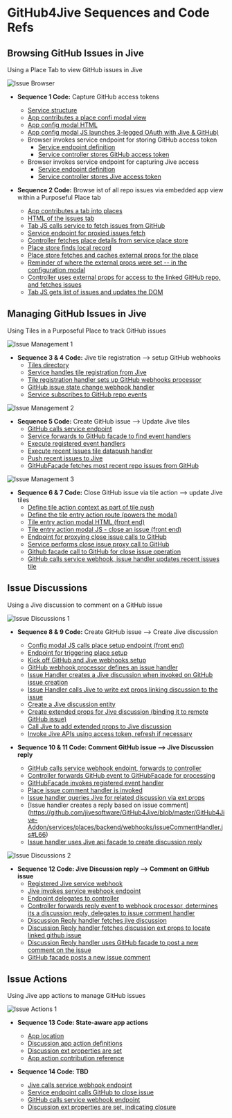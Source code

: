 # GitHub4Jive Sequences and Code Refs

## Browsing GitHub Issues in Jive

Using a Place Tab to view GitHub issues in Jive

![](https://github.com/jivesoftware/GitHub4Jive/blob/master/GitHub4Jive-Addon/images/place1.jpg "Issue Browser")

* **Sequence 1 Code:** Capture GitHub access tokens
  * [Service structure](https://github.com/jivesoftware/GitHub4Jive/blob/master/GitHub4Jive-Addon)
  * [App contributes a place confi modal view](https://github.com/jivesoftware/GitHub4Jive/blob/master/GitHub4Jive-Addon/apps/GitHub4Jive/public/app.xml#L83)
  * [App config modal HTML](https://github.com/jivesoftware/GitHub4Jive/blob/master/GitHub4Jive-Addon/apps/GitHub4Jive/public/place-config.html)
  * [App config modal JS launches 3-legged OAuth with Jive & GitHub)](https://github.com/jivesoftware/GitHub4Jive/blob/master/GitHub4Jive-Addon/public/javascripts/configurePlace.js#L199)
  * Browser invokes service endpoint for storing GitHub access token
    * [Service endpoint definition](https://github.com/jivesoftware/GitHub4Jive/blob/master/GitHub4Jive-Addon/services/github/backend/routes/gitHubEndpoints.js#L102)  
    * [Service controller stores GitHub access token](https://github.com/jivesoftware/GitHub4Jive/blob/master/GitHub4Jive-Addon/services/github/backend/gitHubOAuthController.js#L42)
  * Browser invokes service endpoint for capturing Jive access
    * [Service endpoint definition](https://github.com/jivesoftware/GitHub4Jive/blob/master/GitHub4Jive-Addon/services/jive/backend/routes/jiveEndpoints.js)
    * [Service controller stores Jive access token](https://github.com/jivesoftware/GitHub4Jive/blob/master/GitHub4Jive-Addon/services/jive/backend/jiveOAuthController.js)

* **Sequence 2 Code:** Browse ist of all repo issues via embedded app view within a Purposeful Place tab
  * [App contributes a tab into places](https://github.com/jivesoftware/GitHub4Jive/blob/master/GitHub4Jive-Addon/apps/GitHub4Jive/public/app.xml#L101)
  * [HTML of the issues tab](https://github.com/jivesoftware/GitHub4Jive/blob/master/GitHub4Jive-Addon/apps/GitHub4Jive/public/place-tab.html)
  * [Tab JS calls service to fetch issues from GitHub](https://github.com/jivesoftware/GitHub4Jive/blob/master/GitHub4Jive-Addon/apps/GitHub4Jive/public/javascripts/actions/place-tab.js#L23)
  * [Service endpoint for proxied issues fetch](https://github.com/jivesoftware/GitHub4Jive/blob/master/GitHub4Jive-Addon/services/github/backend/routes/gitHubEndpoints.js#L52)
  * [Controller fetches place details from service place store](https://github.com/jivesoftware/GitHub4Jive/blob/master/GitHub4Jive-Addon/services/github/backend/gitHubController.js#L84)
  * [Place store finds local record](https://github.com/jivesoftware/GitHub4Jive/blob/master/GitHub4Jive-Addon/lib/github4jive/placeStore.js#L115)
  * [Place store fetches and caches external props for the place](https://github.com/jivesoftware/GitHub4Jive/blob/master/GitHub4Jive-Addon/lib/github4jive/placeStore.js#L79)
  * [Reminder of where the external props were set -- in the configuration modal](https://github.com/jivesoftware/GitHub4Jive/blob/master/GitHub4Jive-Addon/public/javascripts/configurePlace.js#L199)
  * [Controller uses external props for access to the linked GitHub repo, and fetches issues](https://github.com/jivesoftware/GitHub4Jive/blob/master/GitHub4Jive-Addon/services/github/backend/gitHubController.js#L86)
  * [Tab JS gets list of issues and updates the DOM](https://github.com/jivesoftware/GitHub4Jive/blob/master/GitHub4Jive-Addon/apps/GitHub4Jive/public/javascripts/actions/place-tab.js#L30)

## Managing GitHub Issues in Jive

Using Tiles in a Purposeful Place to track GitHub issues 

![](https://github.com/jivesoftware/GitHub4Jive/blob/master/GitHub4Jive-Addon/images/issues1.jpg "Issue Management 1")

* **Sequence 3 & 4 Code:** Jive tile registration --> setup GitHub webhooks
  * [Tiles directory](https://github.com/jivesoftware/GitHub4Jive/tree/master/GitHub4Jive-Addon/tiles)
  * [Service handles tile registration from Jive](https://github.com/jivesoftware/GitHub4Jive/blob/master/GitHub4Jive-Addon/tiles/github-issues-recent/backend/controller.js#L54)
  * [Tile registration handler sets up GitHub webhooks processor](https://github.com/jivesoftware/GitHub4Jive/blob/master/GitHub4Jive-Addon/tiles/github-issues-recent/backend/webhooks/webhookProcessor.js)
  * [GitHub issue state change webhook handler](https://github.com/jivesoftware/GitHub4Jive/blob/master/GitHub4Jive-Addon/tiles/github-issues-recent/backend/webhooks/issueHandler.js)
  * [Service subscribes to GitHub repo events](https://github.com/jivesoftware/GitHub4Jive/blob/master/GitHub4Jive-Addon/lib/github4jive/gitHubFacade.js#L211)

![](https://github.com/jivesoftware/GitHub4Jive/blob/master/GitHub4Jive-Addon/images/issues2.jpg "Issue Management 2")

* **Sequence 5 Code:** Create GitHub issue --> Update Jive tiles
  * [GitHub calls service endpoint](https://github.com/jivesoftware/GitHub4Jive/blob/master/GitHub4Jive-Addon/services/github/backend/routes/gitHubEndpoints.js#L28)
  * [Service forwards to GitHub facade to find event handlers](https://github.com/jivesoftware/GitHub4Jive/blob/master/GitHub4Jive-Addon/services/github/backend/gitHubController.js#L40)
  * [Execute registered event handlers](https://github.com/jivesoftware/GitHub4Jive/blob/master/GitHub4Jive-Addon/lib/github4jive/gitHubFacade.js#L306)
  * [Execute recent Issues tile datapush handler](https://github.com/jivesoftware/GitHub4Jive/blob/master/GitHub4Jive-Addon/tiles/github-issues-recent/backend/webhooks/issueHandler.js#L38)
  * [Push recent issues to Jive](https://github.com/jivesoftware/GitHub4Jive/blob/master/GitHub4Jive-Addon/tiles/github-issues-recent/backend/tileInstanceProcessor.js)
  * [GitHubFacade fetches most recent repo issues from GitHub](https://github.com/jivesoftware/GitHub4Jive/blob/master/GitHub4Jive-Addon/lib/github4jive/gitHubFacade.js#L125)
  
![](https://github.com/jivesoftware/GitHub4Jive/blob/master/GitHub4Jive-Addon/images/issues3.jpg "Issue Management 3")

* **Sequence 6 & 7 Code:** Close GitHub issue via tile action --> update Jive tiles
  * [Define tile action context as part of tile push](https://github.com/jivesoftware/GitHub4Jive/blob/master/GitHub4Jive-Addon/tiles/github-issues-recent/backend/tileInstanceProcessor.js#L77)
  * [Define the tile entry action route (powers the modal)](https://github.com/jivesoftware/GitHub4Jive/blob/master/GitHub4Jive-Addon/tiles/github-issues-recent/backend/routes/action/get.js)
  * [Tile entry action modal HTML (front end)](https://github.com/jivesoftware/GitHub4Jive/blob/master/GitHub4Jive-Addon/tiles/github-issues-recent/public/action.html)
  * [Tile entry action modal JS - close an issue (front end)](https://github.com/jivesoftware/GitHub4Jive/blob/master/GitHub4Jive-Addon/tiles/github-issues-recent/public/javascripts/action.js#L84)
  * [Endpoint for proxying close issue calls to GitHub](https://github.com/jivesoftware/GitHub4Jive/blob/master/GitHub4Jive-Addon/services/github/backend/routes/gitHubEndpoints.js#L66)
  * [Service performs close issue proxy call to GitHub](https://github.com/jivesoftware/GitHub4Jive/blob/master/GitHub4Jive-Addon/services/github/backend/gitHubController.js#L143)
  * [Github facade call to GitHub for close issue operation](https://github.com/jivesoftware/GitHub4Jive/blob/master/GitHub4Jive-Addon/lib/github4jive/gitHubFacade.js#L158)
  * [GitHub calls service webhook, issue handler updates recent issues tile](https://github.com/jivesoftware/GitHub4Jive/blob/master/GitHub4Jive-Addon/services/places/backend/webhooks/issueHandler.js)


## Issue Discussions

Using a Jive discussion to comment on a GitHub issue

![](https://github.com/jivesoftware/GitHub4Jive/blob/master/GitHub4Jive-Addon/images/discussions1.jpg "Issue Discussions 1")

* **Sequence 8 & 9 Code:** Create GitHub issue --> Create Jive discussion
  * [Config modal JS calls place setup endpoint (front end)](https://github.com/jivesoftware/GitHub4Jive/blob/master/GitHub4Jive-Addon/public/javascripts/configurePlace.js#L255)
  * [Endpoint for triggering place setup](https://github.com/jivesoftware/GitHub4Jive/blob/master/GitHub4Jive-Addon/services/places/backend/routes/placeEndpoints.js#L22)
  * [Kick off GitHub and Jive webhooks setup](https://github.com/jivesoftware/GitHub4Jive/blob/master/GitHub4Jive-Addon/services/places/backend/placeController.js#L80)
  * [GitHub webhook processor defines an issue handler](https://github.com/jivesoftware/GitHub4Jive/blob/master/GitHub4Jive-Addon/services/places/backend/webhooks/webhookProcessor.js)
  * [Issue Handler creates a Jive discussion when invoked on GitHub issue creation](https://github.com/jivesoftware/GitHub4Jive/blob/master/GitHub4Jive-Addon/services/places/backend/webhooks/issueHandler.js#L51)
  * [Issue Handler calls Jive to write ext props linking discussion to the issue](https://github.com/jivesoftware/GitHub4Jive/blob/master/GitHub4Jive-Addon/services/places/backend/webhooks/issueHandler.js#L107)
  * [Create a Jive discussion entity](https://github.com/jivesoftware/GitHub4Jive/blob/master/GitHub4Jive-Addon/lib/github4jive/JiveContentBuilder.js#L88)
  * [Create extended props for Jive discussion (binding it to remote GitHub issue)](https://github.com/jivesoftware/GitHub4Jive/blob/master/GitHub4Jive-Addon/services/places/backend/webhooks/issueHandler.js#L70)
  * [Call Jive to add extended props to Jive discussion](https://github.com/jivesoftware/GitHub4Jive/blob/master/GitHub4Jive-Addon/lib/github4jive/JiveApiFacade.js#L229)
  * [Invoke Jive APIs using access token, refresh if necessary](https://github.com/jivesoftware/jive-sdk/blob/master/jive-sdk-api/lib/community/community.js#L226)

* **Sequence 10 & 11 Code: Comment GitHub issue --> Jive Discussion reply**
  * [GitHub calls service webhook endoint, forwards to controller](https://github.com/jivesoftware/GitHub4Jive/blob/master/GitHub4Jive-Addon/services/github/backend/routes/gitHubEndpoints.js#L28)
  * [Controller forwards GitHub event to GitHubFacade for processing](https://github.com/jivesoftware/GitHub4Jive/blob/master/GitHub4Jive-Addon/services/github/backend/gitHubController.js#L40)
  * [GitHubFacade invokes registered event handler](https://github.com/jivesoftware/GitHub4Jive/blob/master/GitHub4Jive-Addon/lib/github4jive/gitHubFacade.js#L306)
  * [Place issue comment handler is invoked](https://github.com/jivesoftware/GitHub4Jive/blob/master/GitHub4Jive-Addon/services/places/backend/webhooks/issueCommentHandler.js#L42)
  * [Issue handler queries Jive for related discussion via ext props](https://github.com/jivesoftware/GitHub4Jive/blob/master/GitHub4Jive-Addon/lib/github4jive/helpers.js#L18)
  * [Issue handler creates a reply based on issue comment] (https://github.com/jivesoftware/GitHub4Jive/blob/master/GitHub4Jive-Addon/services/places/backend/webhooks/issueCommentHandler.js#L66)
  * [Issue handler uses Jive api facade to create discussion reply](https://github.com/jivesoftware/GitHub4Jive/blob/master/GitHub4Jive-Addon/lib/github4jive/JiveApiFacade.js#L208)

![](https://github.com/jivesoftware/GitHub4Jive/blob/master/GitHub4Jive-Addon/images/discussions2.jpg "Issue Discussions 2")

* **Sequence 12 Code: Jive Discussion reply --> Comment on GitHub issue**
  * [Registered Jive service webhook](https://github.com/jivesoftware/GitHub4Jive/blob/master/GitHub4Jive-Addon/services/places/backend/placeController.js#L107) 
  * [Jive invokes service webhook endpoint](https://github.com/jivesoftware/GitHub4Jive/blob/master/GitHub4Jive-Addon/services/jive/backend/routes/jiveEndpoints.js#L27)
  * [Endpoint delegates to controller](https://github.com/jivesoftware/GitHub4Jive/blob/master/GitHub4Jive-Addon/services/jive/backend/jiveController.js#L30)
  * [Controller forwards reply event to webhook processor, determines its a discussion reply, delegates to issue comment handler](https://github.com/jivesoftware/GitHub4Jive/blob/master/GitHub4Jive-Addon/services/jive/backend/webhooks/webhookProcessor.js#L74)
  * [Discussion Reply handler fetches jive discussion](https://github.com/jivesoftware/GitHub4Jive/blob/master/GitHub4Jive-Addon/services/jive/backend/webhooks/jiveCommentHandler.js#L38)
  * [Discussion Reply handler fetches discussion ext props to locate linked github issue](https://github.com/jivesoftware/GitHub4Jive/blob/master/GitHub4Jive-Addon/services/jive/backend/webhooks/jiveCommentHandler.js#L47)
  * [Discussion Reply handler uses GitHub facade to post a new comment on the issue](https://github.com/jivesoftware/GitHub4Jive/blob/master/GitHub4Jive-Addon/services/jive/backend/webhooks/jiveCommentHandler.js#L59)
  * [GitHub facade posts a new issue comment](https://github.com/jivesoftware/GitHub4Jive/blob/master/GitHub4Jive-Addon/lib/github4jive/gitHubFacade.js#L191)

## Issue Actions

Using Jive app actions to manage GitHub issues 

![](https://github.com/jivesoftware/GitHub4Jive/blob/master/GitHub4Jive-Addon/images/actions1.jpg "Issue Actions 1")

* **Sequence 13 Code: State-aware app actions**
  * [App location](https://github.com/jivesoftware/GitHub4Jive/tree/master/GitHub4Jive-Addon/apps/GitHub4Jive/public)
  * [Discussion app action definitions](https://github.com/jivesoftware/GitHub4Jive/blob/master/GitHub4Jive-Addon/apps/GitHub4Jive/public/app.xml#L59)
  * [Discussion ext properties are set](https://github.com/jivesoftware/GitHub4Jive/blob/master/GitHub4Jive-Addon/services/places/backend/webhooks/issueHandler.js#L107)
  * [App action contribution reference](https://community.jivesoftware.com/docs/DOC-114464)

* **Sequence 14 Code: TBD**
  * [Jive calls service webhook endpoint]()
  * [Service endpoint calls GitHub to close issue]()
  * [GitHub calls service webhook endpoint]()
  * [Discussion ext properties are set, indicating closure](https://github.com/jivesoftware/GitHub4Jive/blob/master/GitHub4Jive-Addon/services/places/backend/webhooks/issueHandler.js#L123)
